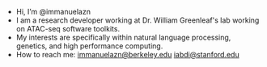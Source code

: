 - Hi, I’m @immanuelazn
- I am a research developer working at Dr. William Greenleaf's lab  working on ATAC-seq software toolkits.  
- My interests are specifically within natural language processing, genetics, and high performance computing.
- How to reach me: 
immanuelazn@berkeley.edu
iabdi@stanford.edu

<!---
immanuelazn/immanuelazn is a ✨ special ✨ repository because its `README.md` (this file) appears on your GitHub profile.
You can click the Preview link to take a look at your changes.
--->
